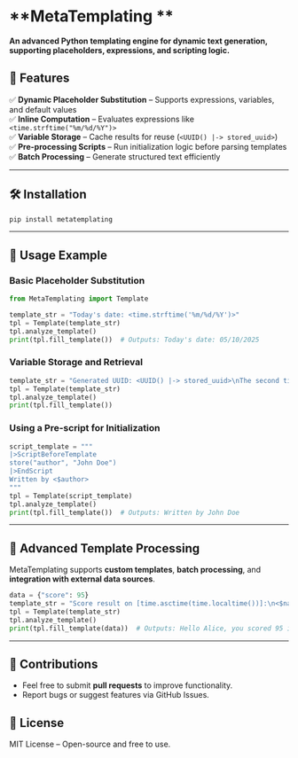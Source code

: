 # **MetaTemplating **
**An advanced Python templating engine for dynamic text generation, supporting placeholders, expressions, and scripting logic.**  

## 🌟 **Features**  
✅ **Dynamic Placeholder Substitution** – Supports expressions, variables, and default values  
✅ **Inline Computation** – Evaluates expressions like `<time.strftime("%m/%d/%Y")>`  
✅ **Variable Storage** – Cache results for reuse (`<UUID() |-> stored_uuid>`)  
✅ **Pre-processing Scripts** – Run initialization logic before parsing templates  
✅ **Batch Processing** – Generate structured text efficiently  

---

## 🛠 **Installation**  
```bash
pip install metatemplating
```

---

## 📌 **Usage Example**  

### **Basic Placeholder Substitution**  
```python
from MetaTemplating import Template

template_str = "Today's date: <time.strftime('%m/%d/%Y')>"
tpl = Template(template_str)
tpl.analyze_template()
print(tpl.fill_template())  # Outputs: Today's date: 05/10/2025
```

### **Variable Storage and Retrieval**  
```python
template_str = "Generated UUID: <UUID() |-> stored_uuid>\nThe second time: <$stored_uuid>"
tpl = Template(template_str)
tpl.analyze_template()
print(tpl.fill_template())
```

### **Using a Pre-script for Initialization**  
```python
script_template = """
|>ScriptBeforeTemplate
store("author", "John Doe")
|>EndScript
Written by <$author>
"""
tpl = Template(script_template)
tpl.analyze_template()
print(tpl.fill_template())  # Outputs: Written by John Doe
```

---

## 🎨 **Advanced Template Processing**  
MetaTemplating supports **custom templates**, **batch processing**, and **integration with external data sources**.

```python
data = {"score": 95}
template_str = "Score result on [time.asctime(time.localtime())]:\n<$name | DefaultName>: <$score>"
tpl = Template(template_str)
tpl.analyze_template()
print(tpl.fill_template(data))  # Outputs: Hello Alice, you scored 95 in the exam.
```

---

## 🤝 **Contributions**  
- Feel free to submit **pull requests** to improve functionality.  
- Report bugs or suggest features via GitHub Issues.  

## 📜 **License**  
MIT License – Open-source and free to use.
